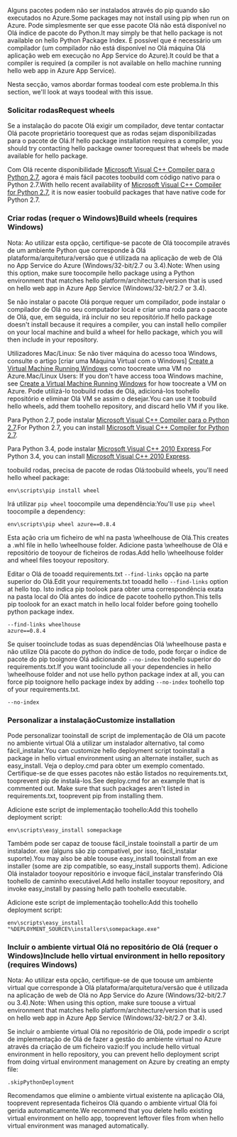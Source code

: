 <span data-ttu-id="10e5e-101">Alguns pacotes podem não ser instalados através do pip quando são executados no Azure.</span><span class="sxs-lookup"><span data-stu-id="10e5e-101">Some packages may not install using pip when run on Azure.</span></span>  <span data-ttu-id="10e5e-102">Pode simplesmente ser que esse pacote Olá não está disponível no Olá índice de pacote do Python.</span><span class="sxs-lookup"><span data-stu-id="10e5e-102">It may simply be that hello package is not available on hello Python Package Index.</span></span>  <span data-ttu-id="10e5e-103">É possível que é necessário um compilador (um compilador não está disponível no Olá máquina Olá aplicação web em execução no App Service do Azure).</span><span class="sxs-lookup"><span data-stu-id="10e5e-103">It could be that a compiler is required (a compiler is not available on hello machine running hello web app in Azure App Service).</span></span>

<span data-ttu-id="10e5e-104">Nesta secção, vamos abordar formas toodeal com este problema.</span><span class="sxs-lookup"><span data-stu-id="10e5e-104">In this section, we'll look at ways toodeal with this issue.</span></span>

### <a name="request-wheels"></a><span data-ttu-id="10e5e-105">Solicitar rodas</span><span class="sxs-lookup"><span data-stu-id="10e5e-105">Request wheels</span></span>
<span data-ttu-id="10e5e-106">Se a instalação do pacote Olá exigir um compilador, deve tentar contactar Olá pacote proprietário toorequest que as rodas sejam disponibilizadas para o pacote de Olá.</span><span class="sxs-lookup"><span data-stu-id="10e5e-106">If hello package installation requires a compiler, you should try contacting hello package owner toorequest that wheels be made available for hello package.</span></span>

<span data-ttu-id="10e5e-107">Com Olá recente disponibilidade [Microsoft Visual C++ Compiler para o Python 2.7][Microsoft Visual C++ Compiler for Python 2.7], agora é mais fácil pacotes toobuild com código nativo para o Python 2.7.</span><span class="sxs-lookup"><span data-stu-id="10e5e-107">With hello recent availability of [Microsoft Visual C++ Compiler for Python 2.7][Microsoft Visual C++ Compiler for Python 2.7], it is now easier toobuild packages that have native code for Python 2.7.</span></span>

### <a name="build-wheels-requires-windows"></a><span data-ttu-id="10e5e-108">Criar rodas (requer o Windows)</span><span class="sxs-lookup"><span data-stu-id="10e5e-108">Build wheels (requires Windows)</span></span>
<span data-ttu-id="10e5e-109">Nota: Ao utilizar esta opção, certifique-se pacote de Olá toocompile através de um ambiente Python que corresponde à Olá plataforma/arquitetura/versão que é utilizada na aplicação de web de Olá no App Service do Azure (Windows/32-bit/2.7 ou 3.4).</span><span class="sxs-lookup"><span data-stu-id="10e5e-109">Note: When using this option, make sure toocompile hello package using a Python environment that matches hello platform/architecture/version that is used on hello web app in Azure App Service (Windows/32-bit/2.7 or 3.4).</span></span>

<span data-ttu-id="10e5e-110">Se não instalar o pacote Olá porque requer um compilador, pode instalar o compilador de Olá no seu computador local e criar uma roda para o pacote de Olá, que, em seguida, irá incluir no seu repositório.</span><span class="sxs-lookup"><span data-stu-id="10e5e-110">If hello package doesn't install because it requires a compiler, you can install hello compiler on your local machine and build a wheel for hello package, which you will then include in your repository.</span></span>

<span data-ttu-id="10e5e-111">Utilizadores Mac/Linux: Se não tiver máquina do acesso tooa Windows, consulte o artigo [criar uma Máquina Virtual com o Windows] [ Create a Virtual Machine Running Windows] como toocreate uma VM no Azure.</span><span class="sxs-lookup"><span data-stu-id="10e5e-111">Mac/Linux Users: If you don't have access tooa Windows machine, see [Create a Virtual Machine Running Windows][Create a Virtual Machine Running Windows] for how toocreate a VM on Azure.</span></span>  <span data-ttu-id="10e5e-112">Pode utilizá-lo toobuild rodas de Olá, adicioná-los toohello repositório e eliminar Olá VM se assim o desejar.</span><span class="sxs-lookup"><span data-stu-id="10e5e-112">You can use it toobuild hello wheels, add them toohello repository, and discard hello VM if you like.</span></span> 

<span data-ttu-id="10e5e-113">Para Python 2.7, pode instalar [Microsoft Visual C++ Compiler para o Python 2.7][Microsoft Visual C++ Compiler for Python 2.7].</span><span class="sxs-lookup"><span data-stu-id="10e5e-113">For Python 2.7, you can install [Microsoft Visual C++ Compiler for Python 2.7][Microsoft Visual C++ Compiler for Python 2.7].</span></span>

<span data-ttu-id="10e5e-114">Para Python 3.4, pode instalar [Microsoft Visual C++ 2010 Express][Microsoft Visual C++ 2010 Express].</span><span class="sxs-lookup"><span data-stu-id="10e5e-114">For Python 3.4, you can install [Microsoft Visual C++ 2010 Express][Microsoft Visual C++ 2010 Express].</span></span>

<span data-ttu-id="10e5e-115">toobuild rodas, precisa de pacote de rodas Olá:</span><span class="sxs-lookup"><span data-stu-id="10e5e-115">toobuild wheels, you'll need hello wheel package:</span></span>

    env\scripts\pip install wheel

<span data-ttu-id="10e5e-116">Irá utilizar `pip wheel` toocompile uma dependência:</span><span class="sxs-lookup"><span data-stu-id="10e5e-116">You'll use `pip wheel` toocompile a dependency:</span></span>

    env\scripts\pip wheel azure==0.8.4

<span data-ttu-id="10e5e-117">Esta ação cria um ficheiro de whl na pasta \wheelhouse de Olá.</span><span class="sxs-lookup"><span data-stu-id="10e5e-117">This creates a .whl file in hello \wheelhouse folder.</span></span>  <span data-ttu-id="10e5e-118">Adicione pasta \wheelhouse de Olá e repositório de tooyour de ficheiros de rodas.</span><span class="sxs-lookup"><span data-stu-id="10e5e-118">Add hello \wheelhouse folder and wheel files tooyour repository.</span></span>

<span data-ttu-id="10e5e-119">Editar o Olá de tooadd requirements.txt `--find-links` opção na parte superior do Olá.</span><span class="sxs-lookup"><span data-stu-id="10e5e-119">Edit your requirements.txt tooadd hello `--find-links` option at hello top.</span></span> <span data-ttu-id="10e5e-120">Isto indica pip toolook para obter uma correspondência exata na pasta local do Olá antes do índice de pacote toohello python.</span><span class="sxs-lookup"><span data-stu-id="10e5e-120">This tells pip toolook for an exact match in hello local folder before going toohello python package index.</span></span>

    --find-links wheelhouse
    azure==0.8.4

<span data-ttu-id="10e5e-121">Se quiser tooinclude todas as suas dependências Olá \wheelhouse pasta e não utilize Olá pacote do python do índice de todo, pode forçar o índice de pacote do pip tooignore Olá adicionando `--no-index` toohello superior do requirements.txt.</span><span class="sxs-lookup"><span data-stu-id="10e5e-121">If you want tooinclude all your dependencies in hello \wheelhouse folder and not use hello python package index at all, you can force pip tooignore hello package index by adding `--no-index` toohello top of your requirements.txt.</span></span>

    --no-index

### <a name="customize-installation"></a><span data-ttu-id="10e5e-122">Personalizar a instalação</span><span class="sxs-lookup"><span data-stu-id="10e5e-122">Customize installation</span></span>
<span data-ttu-id="10e5e-123">Pode personalizar tooinstall de script de implementação de Olá um pacote no ambiente virtual Olá a utilizar um instalador alternativo, tal como fácil\_instalar.</span><span class="sxs-lookup"><span data-stu-id="10e5e-123">You can customize hello deployment script tooinstall a package in hello virtual environment using an alternate installer, such as easy\_install.</span></span>  <span data-ttu-id="10e5e-124">Veja o deploy.cmd para obter um exemplo comentado.  Certifique-se de que esses pacotes não estão listados no requirements.txt, tooprevent pip de instalá-los.</span><span class="sxs-lookup"><span data-stu-id="10e5e-124">See deploy.cmd for an example that is commented out.  Make sure that such packages aren't listed in requirements.txt, tooprevent pip from installing them.</span></span>

<span data-ttu-id="10e5e-125">Adicione este script de implementação toohello:</span><span class="sxs-lookup"><span data-stu-id="10e5e-125">Add this toohello deployment script:</span></span>

    env\scripts\easy_install somepackage

<span data-ttu-id="10e5e-126">Também pode ser capaz de toouse fácil\_instale tooinstall a partir de um instalador. exe (alguns são zip compatível, por isso, fácil\_instalar suporte).</span><span class="sxs-lookup"><span data-stu-id="10e5e-126">You may also be able toouse easy\_install tooinstall from an exe installer (some are zip compatible, so easy\_install supports them).</span></span>  <span data-ttu-id="10e5e-127">Adicione Olá instalador tooyour repositório e invoque fácil\_instalar transferindo Olá toohello de caminho executável.</span><span class="sxs-lookup"><span data-stu-id="10e5e-127">Add hello installer tooyour repository, and invoke easy\_install by passing hello path toohello executable.</span></span>

<span data-ttu-id="10e5e-128">Adicione este script de implementação toohello:</span><span class="sxs-lookup"><span data-stu-id="10e5e-128">Add this toohello deployment script:</span></span>

    env\scripts\easy_install "%DEPLOYMENT_SOURCE%\installers\somepackage.exe"

### <a name="include-hello-virtual-environment-in-hello-repository-requires-windows"></a><span data-ttu-id="10e5e-129">Incluir o ambiente virtual Olá no repositório de Olá (requer o Windows)</span><span class="sxs-lookup"><span data-stu-id="10e5e-129">Include hello virtual environment in hello repository (requires Windows)</span></span>
<span data-ttu-id="10e5e-130">Nota: Ao utilizar esta opção, certifique-se de que toouse um ambiente virtual que corresponde à Olá plataforma/arquitetura/versão que é utilizada na aplicação de web de Olá no App Service do Azure (Windows/32-bit/2.7 ou 3.4).</span><span class="sxs-lookup"><span data-stu-id="10e5e-130">Note: When using this option, make sure toouse a virtual environment that matches hello platform/architecture/version that is used on hello web app in Azure App Service (Windows/32-bit/2.7 or 3.4).</span></span>

<span data-ttu-id="10e5e-131">Se incluir o ambiente virtual Olá no repositório de Olá, pode impedir o script de implementação de Olá de fazer a gestão do ambiente virtual no Azure através da criação de um ficheiro vazio:</span><span class="sxs-lookup"><span data-stu-id="10e5e-131">If you include hello virtual environment in hello repository, you can prevent hello deployment script from doing virtual environment management on Azure by creating an empty file:</span></span>

    .skipPythonDeployment

<span data-ttu-id="10e5e-132">Recomendamos que elimine o ambiente virtual existente na aplicação Olá, tooprevent representada ficheiros Olá quando o ambiente virtual Olá foi gerida automaticamente.</span><span class="sxs-lookup"><span data-stu-id="10e5e-132">We recommend that you delete hello existing virtual environment on hello app, tooprevent leftover files from when hello virtual environment was managed automatically.</span></span>

[Create a Virtual Machine Running Windows]: http://azure.microsoft.com/documentation/articles/virtual-machines-windows-hero-tutorial/
[Microsoft Visual C++ Compiler for Python 2.7]: http://aka.ms/vcpython27
[Microsoft Visual C++ 2010 Express]: http://go.microsoft.com/?linkid=9709949
